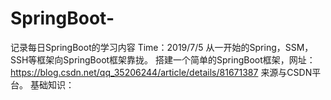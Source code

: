 # SpringBoot-
记录每日SpringBoot的学习内容
Time：2019/7/5
从一开始的Spring，SSM，SSH等框架向SpringBoot框架靠拢。
搭建一个简单的SpringBoot框架，网址：https://blog.csdn.net/qq_35206244/article/details/81671387 来源与CSDN平台。
基础知识：
